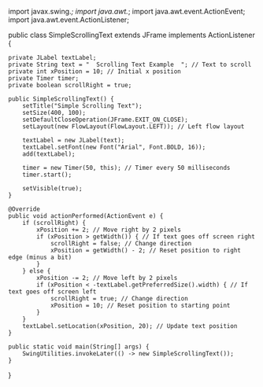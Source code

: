 import javax.swing.*;
import java.awt.*;
import java.awt.event.ActionEvent;
import java.awt.event.ActionListener;

public class SimpleScrollingText extends JFrame implements ActionListener {

    private JLabel textLabel;
    private String text = "  Scrolling Text Example  "; // Text to scroll
    private int xPosition = 10; // Initial x position
    private Timer timer;
    private boolean scrollRight = true;

    public SimpleScrollingText() {
        setTitle("Simple Scrolling Text");
        setSize(400, 100);
        setDefaultCloseOperation(JFrame.EXIT_ON_CLOSE);
        setLayout(new FlowLayout(FlowLayout.LEFT)); // Left flow layout

        textLabel = new JLabel(text);
        textLabel.setFont(new Font("Arial", Font.BOLD, 16));
        add(textLabel);

        timer = new Timer(50, this); // Timer every 50 milliseconds
        timer.start();

        setVisible(true);
    }

    @Override
    public void actionPerformed(ActionEvent e) {
        if (scrollRight) {
            xPosition += 2; // Move right by 2 pixels
            if (xPosition > getWidth()) { // If text goes off screen right
                scrollRight = false; // Change direction
                xPosition = getWidth() - 2; // Reset position to right edge (minus a bit)
            }
        } else {
            xPosition -= 2; // Move left by 2 pixels
            if (xPosition < -textLabel.getPreferredSize().width) { // If text goes off screen left
                scrollRight = true; // Change direction
                xPosition = 10; // Reset position to starting point
            }
        }
        textLabel.setLocation(xPosition, 20); // Update text position
    }

    public static void main(String[] args) {
        SwingUtilities.invokeLater(() -> new SimpleScrollingText());
    }
}
